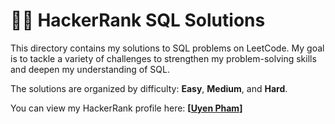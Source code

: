 # 👩‍💻 HackerRank SQL Solutions 

This directory contains my solutions to SQL problems on LeetCode. My goal is to tackle a variety of challenges to strengthen my problem-solving skills and deepen my understanding of SQL.

The solutions are organized by difficulty: **Easy**, **Medium**, and **Hard**.

You can view my HackerRank profile here: **[[Uyen Pham](https://www.hackerrank.com/profile/phamlanuyen30)]**
